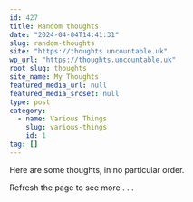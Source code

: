 ```yaml
---
id: 427
title: Random thoughts
date: "2024-04-04T14:41:31"
slug: random-thoughts
site: "https://thoughts.uncountable.uk"
wp_url: "https://thoughts.uncountable.uk"
root_slug: thoughts
site_name: My Thoughts
featured_media_url: null
featured_media_srcset: null
type: post
category:
  - name: Various Things
    slug: various-things
    id: 1
tag: []
---
```



<p>Here are some thoughts, in no particular order.</p>



<p>Refresh the page to see more . . .</p>



<div class="wp-block-group alignfull has-global-padding is-layout-constrained wp-container-core-group-is-layout-680c773f wp-block-group-is-layout-constrained" style="margin-top:0;margin-bottom:0;padding-top:var(--wp--preset--spacing--20);padding-right:var(--wp--preset--spacing--30);padding-bottom:0;padding-left:var(--wp--preset--spacing--30)"><div  class="ultp-post-grid-block wp-block-ultimate-post-post-list-4 ultp-block-432a33"><div class="ultp-block-wrapper"><div class="ultp-loading"><div class="ultp-loading-blocks" style="width:100%;height:100%;"><div style="left: 0;top: 0;animation-delay:0s;"></div><div style="left: 21px;top: 0;animation-delay:0.125s;"></div><div style="left: 42px;top: 0;animation-delay:0.25s;"></div><div style="left: 0;top: 21px;animation-delay:0.875s;"></div><div style="left: 42px;top: 21px;animation-delay:0.375s;"></div><div style="left: 0;top: 42px;animation-delay:0.75s;"></div><div style="left: 42px;top: 42px;animation-delay:0.625s;"></div><div style="left: 21px;top: 42px;animation-delay:0.5s;"></div></div></div><div class="ultp-block-items-wrap ultp-block-content-middle ultp-layout1"><section class="ultp-block-item ultp-block-media post-id-1597"><div class="ultp-block-content-wrap ultp-first-postlist-2"><div class="ultp-block-content"><h3 class="ultp-block-title "><a href="https://thoughts.uncountable.uk/my-own-instagram/" >My own instagram</a></h3></div></div></section><section class="ultp-block-item ultp-block-media post-id-1284"><div class="ultp-block-content-wrap ultp-all-postlist-2"><div class="ultp-block-content"><h3 class="ultp-block-title "><a href="https://thoughts.uncountable.uk/rituals/" >Rituals</a></h3></div></div></section><section class="ultp-block-item ultp-block-media post-id-1292"><div class="ultp-block-content-wrap ultp-all-postlist-2"><div class="ultp-block-content"><h3 class="ultp-block-title "><a href="https://thoughts.uncountable.uk/re-lets-just-have-less/" >Re: Let&#8217;s just have less</a></h3></div></div></section><section class="ultp-block-item ultp-block-media post-id-2390"><div class="ultp-block-content-wrap ultp-all-postlist-2"><div class="ultp-block-content"><h3 class="ultp-block-title "><a href="https://thoughts.uncountable.uk/people-money-mjl/" >People &amp; Money: MJL</a></h3></div></div></section><section class="ultp-block-item ultp-block-media post-id-1932"><div class="ultp-block-content-wrap ultp-all-postlist-2"><div class="ultp-block-content"><h3 class="ultp-block-title "><a href="https://thoughts.uncountable.uk/end-of-year-expo/" >End of year expo</a></h3></div></div></section><section class="ultp-block-item ultp-block-media post-id-866"><div class="ultp-block-content-wrap ultp-all-postlist-2"><div class="ultp-block-content"><h3 class="ultp-block-title "><a href="https://thoughts.uncountable.uk/is-the-indieweb-bar-too-high/" >Is the IndieWeb bar too high?</a></h3></div></div></section><section class="ultp-block-item ultp-block-media post-id-680"><div class="ultp-block-content-wrap ultp-all-postlist-2"><div class="ultp-block-content"><h3 class="ultp-block-title "><a href="https://thoughts.uncountable.uk/evolving-libraries/" >Evolving libraries</a></h3></div></div></section><section class="ultp-block-item ultp-block-media post-id-2425"><div class="ultp-block-content-wrap ultp-all-postlist-2"><div class="ultp-block-content"><h3 class="ultp-block-title "><a href="https://thoughts.uncountable.uk/500-diary-entries/" >500 diary entries</a></h3></div></div></section><section class="ultp-block-item ultp-block-media post-id-1324"><div class="ultp-block-content-wrap ultp-all-postlist-2"><div class="ultp-block-content"><h3 class="ultp-block-title "><a href="https://thoughts.uncountable.uk/rss-only-posts-now-completely-hidden/" >RSS only posts now completely hidden</a></h3></div></div></section><section class="ultp-block-item ultp-block-media post-id-228"><div class="ultp-block-content-wrap ultp-all-postlist-2"><div class="ultp-block-content"><h3 class="ultp-block-title "><a href="https://thoughts.uncountable.uk/most-important-factors-for-accumulating-wealth/" >Most important factors for accumulating wealth</a></h3></div></div></section><section class="ultp-block-item ultp-block-media post-id-841"><div class="ultp-block-content-wrap ultp-all-postlist-2"><div class="ultp-block-content"><h3 class="ultp-block-title "><a href="https://thoughts.uncountable.uk/a-new-community-for-indieweb-artists/" >A new community for IndieWeb artists</a></h3></div></div></section></div></div><div class="pagination-block-html" aria-hidden="true" style="display: none;"></div></div></div>
